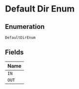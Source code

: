 
# Default Dir Enum

## Enumeration

`DefaultDirEnum`

## Fields

| Name |
|  --- |
| `IN` |
| `OUT` |

